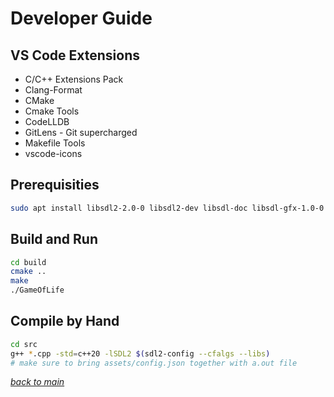 # Developer Guide

## VS Code Extensions

* C/C++ Extensions Pack
* Clang-Format
* CMake
* Cmake Tools
* CodeLLDB
* GitLens - Git supercharged
* Makefile Tools
* vscode-icons

## Prerequisities

```bash
sudo apt install libsdl2-2.0-0 libsdl2-dev libsdl-doc libsdl-gfx-1.0-0 libsdl2-gfx-dev libsdl2-gfx-doc libsdl2-image-2.0-0 libsdl2-image-dev libsdl2-mixer-2.0-0 lib sdl2-mixer-dev libsdl2-net-2.0-0 libsdl2-net-dev libsdl2-ttf-2.0-0 libsdl2-tth-dev nlohmann-json3-dev
```

## Build and Run

```bash
cd build
cmake ..
make
./GameOfLife
```

## Compile by Hand

```bash
cd src
g++ *.cpp -std=c++20 -lSDL2 $(sdl2-config --cfalgs --libs)
# make sure to bring assets/config.json together with a.out file
```

[*back to main*](../README.md)